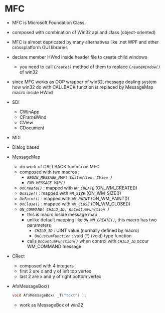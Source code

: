 # MFC

- MFC is Microsoft Foundation Class. 
- composed with combination of Win32 api and class (object-oriented)
- MFC is almost depricated by many alternatives like .net WPF and other crossplatform GUI libraries
- declare member HWnd inside header file to create child windows
  - you need to call _`Create()`_ method of them to replace _`CreateWindow()`_ of win32
- since MFC works as OOP wrapper of win32, message dealing system how win32 do with CALLBACK function is replaced by MessageMap macro inside HWnd

- SDI
  - CWinApp
  - CFrameWind
  - CView
  - CDocument

- MDI

- Dialog based


- MessageMap
  - do work of CALLBACK funtion on MFC
  - composed with two macros ;
    - _`BEGIN_MESSAGE_MAP( CustumView, CView )`_
    - _`END_MESSAGE_MAP()`_
  - _`OnCreate()`_ : mapped with _`WM_CREATE`_ (ON_WM_CREATE())
  - _`OnSize()`_ : mapped with _`WM_SIZE`_ (ON_WM_SIZE())
  - _`OnPaint()`_ : mapped with _`WM_PAINT`_ (ON_WM_PAINT())
  - _`OnClose()`_ : mapped with _`WM_CLOSE`_ (ON_WM_CLOSE())
  - _`ON_COMMAND( CHILD_ID, OnCustumFunction )`_
    - this is macro inside message map
    - unlike default mapping like _`ON_WM_CREATE()`_, this macro has two parameters
      - _`CHILD_ID`_ : UINT value (normally defined by macro)
      - _`OnCustumFunction`_ : void (*) (void) type function
    - calls _`OnCustumFunction()`_ when control with _`CHILD_ID`_ occur WM_COMMAND message

- CRect
  - composed with 4 integers
  - first 2 are x and y of left top vertex
  - last 2 are x and y of right bottom vertex

- AfxMessageBox()
  ```C
  void AfxMessageBox( _T("text") );
  ```
  - work as MessageBox of win32

